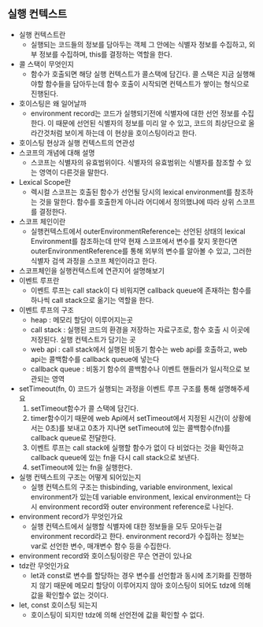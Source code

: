## 실행 컨텍스트

- 실행 컨텍스트란
  - 실행되는 코드들의 정보를 담아두는 객체 그 안에는 식별자 정보를 수집하고, 외부 정보를 수집하며, this를 결정하는 역할을 한다.
- 콜 스택이 무엇인지
  - 함수가 호출되면 해당 실행 컨텍스트가 콜스택에 담긴다. 콜 스택은 지금 실행해야할 함수들을 담아두는데 함수 호출이 시작되면 컨텍스트가 쌓이는 형식으로 진행된다.
- 호이스팅은 왜 일어날까
  - environment record는 코드가 실행되기전에 식별자에 대한 선언 정보를 수집한다. 이 때문에 선언된 식별자의 정보를 미리 알 수 있고, 코드의 최상단으로 올라간것처럼 보이게 하는데 이 현상을 호이스팅이라고 한다.
- 호이스팅 현상과 실행 컨텍스트의 연관성
- 스코프의 개념에 대해 설명
  - 스코프는 식별자의 유효범위이다. 식별자의 유효범위는 식별자를 참조할 수 있는 영역이 다른것을 말한다.
- Lexical Scope란
  - 렉시컬 스코프는 호출된 함수가 선언될 당시의 lexical environment를 참조하는 것을 말한다. 함수를 호출한게 아니라 어디에서 정의했냐에 따라 상위 스코프를 결정한다.
- 스코프 체인이란
  - 실행컨텍스트에서 outerEnvironmentReference는 선언된 상태의 lexical Environment를 참조하는데 만약 현재 스코프에서 변수를 찾지 못한다면 outerEnvironmentReference를 통해 외부의 변수를 알아볼 수 있고, 그러한 식별자 검색 과정을 스코프 체인이라고 한다.
- 스코프체인을 실행컨텍스트에 연관지어 설명해보기
- 이벤트 루프란
  - 이벤트 루프는 call stack이 다 비워지면 callback queue에 존재하는 함수를 하나씩 call stack으로 옮기는 역할을 한다.
- 이벤트 루프의 구조
  - heap : 메모리 할당이 이루어지는곳
  - call stack : 실행된 코드의 환경을 저장하는 자료구조로, 함수 호출 시 이곳에 저장된다. 실행 컨텍스트가 담기는 곳
  - web api : call stack에서 실행된 비동기 함수는 web api를 호출하고, web api는 콜백함수를 callback queue에 넣는다
  - callback queue : 비동기 함수의 콜백함수나 이벤트 핸들러가 일시적으로 보관되는 영역
- setTimeout(fn, 0) 코드가 실행되는 과정을 이벤트 루프 구조를 통해 설명해주세요
  1. setTimeout함수가 콜 스택에 담긴다.
  2. timer함수이기 때문에 web Api에서 setTimeout에서 지정된 시간(이 상황에서는 0초)를 보내고 0초가 지나면 setTimeout에 있는 콜백함수(fn)를 callback queue로 전달한다.
  3. 이벤트 루프는 call stack에 실행할 함수가 없이 다 비었다는 것을 확인하고 callback queue에 있는 fn을 다시 call stack으로 보낸다.
  4. setTimeout에 있는 fn을 실행한다.
- 실행 컨텍스트의 구조는 어떻게 되어있는지
  - 실행 컨텍스트의 구조는 thisbinding, variable environment, lexical environment가 있는데 variable environment, lexical environment는 다시 environment record와 outer environment reference로 나뉜다.
- environment record가 무엇인가요
  - 실행 컨텍스트에서 실행할 식별자에 대한 정보들을 모두 모아두는걸 environment record라고 한다. environment record가 수집하는 정보는 var로 선언한 변수, 매개변수 함수 등을 수집한다.
- environment record와 호이스팅이랑은 무슨 연관이 있나요
- tdz란 무엇인가요
  - let과 const로 변수를 할당하는 경우 변수를 선언함과 동시에 초기화를 진행하지 않기 때문에 메모리 할당이 이루어지지 않아 호이스팅이 되어도 tdz에 의해 값을 확인할수 없는 것이다.
- let, const 호이스팅 되는지
  - 호이스팅이 되지만 tdz에 의해 선언전에 값을 확인할 수 없다.
